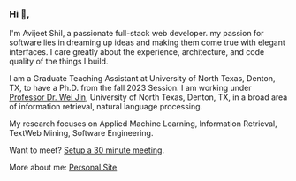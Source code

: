 
### Hi 👋,
I'm Avijeet Shil, a passionate full-stack web developer. my passion for software lies in dreaming up ideas and making them come true with elegant interfaces. I care greatly about the experience, architecture, and code quality of the things I build.

<p>I am a Graduate Teaching Assistant at University of North Texas, Denton, TX, to have a Ph.D. from the fall 2023 Session. I am working under <a href="https://engineering.unt.edu/sites/default/files/baseball_card/Wei_Jin.pdf"> Professor Dr. Wei Jin</a>, University of North Texas, Denton, TX, in a broad area of information retrieval, natural language processing.</p> 

 <p>My research focuses on Applied Machine Learning, Information Retrieval, TextWeb Mining, Software Engineering.</p>


<p>Want to meet? <a href="https://calendly.com/avijeetshil/30min">Setup a 30 minute meeting</a>.</p>

<p>More about me: <a href="https://avijeetas.github.io/">Personal Site</a></p>
